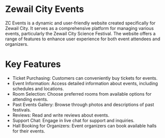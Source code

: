# Zewail City Events
ZC Events is a dynamic and user-friendly website created specifically for Zewail City. It serves as a comprehensive platform for managing various events, particularly the Zewail City Science Festival. The website offers a range of features to enhance user experience for both event attendees and organizers.

# Key Features
- Ticket Purchasing: Customers can conveniently buy tickets for events.
- Event Information: Access detailed information about events, including schedules and locations.
- Room Selection: Choose preferred rooms from available options for attending events.
- Past Events Gallery: Browse through photos and descriptions of past festivals.
- Reviews: Read and write reviews about events.
- Support Chat: Engage in live chat for support and inquiries.
- Hall Booking for Organizers: Event organizers can book available halls for their events.
